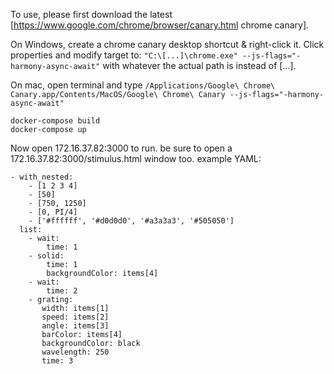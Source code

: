 To use, please first download the latest [https://www.google.com/chrome/browser/canary.html chrome canary].

On Windows, create a chrome canary desktop shortcut & right-click it. Click properties and modify target to: `"C:\[...]\chrome.exe" --js-flags="-harmony-async-await"` with whatever the actual path is instead of [...].

On mac, open terminal and type `/Applications/Google\ Chrome\ Canary.app/Contents/MacOS/Google\ Chrome\ Canary --js-flags="-harmony-async-await"`

```
docker-compose build
docker-compose up
```

Now open 172.16.37.82:3000 to run. be sure to open a 172.16.37.82:3000/stimulus.html window too.
example YAML:
```
- with_nested:
    - [1 2 3 4]
    - [50]
    - [750, 1250]
    - [0, PI/4]
    - ['#ffffff', '#d0d0d0', '#a3a3a3', '#505050']
  list:
    - wait:
        time: 1
    - solid:
        time: 1
        backgroundColor: items[4]
    - wait:
        time: 2
    - grating:
       width: items[1]
       speed: items[2]
       angle: items[3]
       barColor: items[4]
       backgroundColor: black
       wavelength: 250
       time: 3
```

